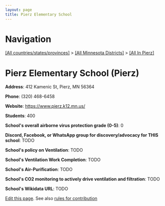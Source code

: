 ```yaml
---
layout: page
title: Pierz Elementary School
---
```

# Navigation

[[All countries/states/provinces]](../../..) > [[All Minnesota Districts]](../..) > [[All In Pierz]](..)

# Pierz Elementary School (Pierz)

**Address**: 412 Kamenic St, Pierz, MN 56364

**Phone**: (320) 468-6458

**Website**: <https://www.pierz.k12.mn.us/>

**Students**: 400

**School's overall airborne virus protection grade (0-5)**: 0

**Discord, Facebook, or WhatsApp group for discovery/advocacy for THIS school**: TODO

**School's policy on Ventilation**: TODO

**School's Ventilation Work Completion**: TODO

**School's Air-Purification**: TODO

**School's CO2 monitoring to actively drive ventilation and filtration**: TODO

**School's Wikidata URL**: TODO


[Edit this page](https://github.com/ventilate-schools/MN/edit/main/./Pierz/Pierz_Elementary_School.md). See also [rules for contribution](../../../contribution-rules/)